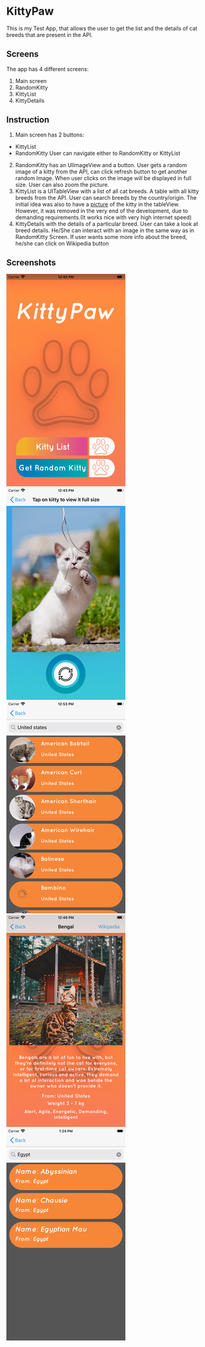 # KittyPaw

This is my Test App, that allows the user to get the list and the details of cat breeds that are present in the API.

## Screens

The app has 4 different screens:
1. Main screen
2. RandomKitty
3. KittyList
4. KittyDetails

## Instruction
1. Main screen has 2 buttons:
  * KittyList
  * RandomKitty
  User can navigate either to RandomKitty or KittyList
2. RandomKitty has an UIImageView and a button.
 User gets a random image of a kitty from the API, can click refresh button to get another random Image. 
 When user clicks on the image will be displayed in full size. User can also zoom the picture.
3. KittyList is a UITableView with a list of all cat breeds.
A table with all kitty breeds from the API. User can search breeds by the country/origin.
The initial idea was also to have a [picture](https://github.com/Falliot/KittyPaw/blob/master/Test%20Task/Screenshots/KittyListScreen.png) of the kitty in the tableView. However, it was removed in the very end of the development, due to demanding requirements.(It works nice with very high internet speed)
4. KittyDetails with the details of a particular breed.
User can take a look at breed details. He/She can interact with an image in the same way as in RandomKitty Screen. If user wants some more info about the breed, he/she can click on Wikipedia button

## Screenshots
![Screenshot](https://github.com/Falliot/KittyPaw/blob/master/Test%20Task/Screenshots/MainScreen.png)
![Screenshot](https://github.com/Falliot/KittyPaw/blob/master/Test%20Task/Screenshots/RandomImgScreen.png)
![Screenshot](https://github.com/Falliot/KittyPaw/blob/master/Test%20Task/Screenshots/KittyListScreen.png)
![Screenshot](https://github.com/Falliot/KittyPaw/blob/master/Test%20Task/Screenshots/detailsScreen.png)
![Screenshot](https://github.com/Falliot/KittyPaw/blob/master/Test%20Task/Screenshots/KittyListNew.png)


